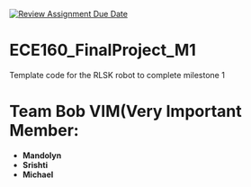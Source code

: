 [![Review Assignment Due Date](https://classroom.github.com/assets/deadline-readme-button-24ddc0f5d75046c5622901739e7c5dd533143b0c8e959d652212380cedb1ea36.svg)](https://classroom.github.com/a/qdsyg7Zg)
# ECE160_FinalProject_M1
 Template code for the RLSK robot to complete milestone 1

# Team Bob VIM(Very Important Member:
- **Mandolyn** 
- **Srishti** 
- **Michael**
